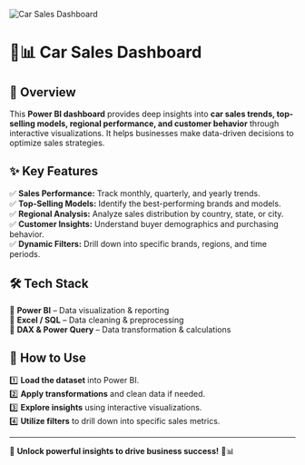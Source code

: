 ![Car Sales Dashboard](https://your-image-link.com/car-sales-dashboard.png)  

# 🚗📊 Car Sales Dashboard

## 🚀 Overview
This **Power BI dashboard** provides deep insights into **car sales trends, top-selling models, regional performance, and customer behavior** through interactive visualizations. It helps businesses make data-driven decisions to optimize sales strategies.  

## ✨ Key Features
✅ **Sales Performance:** Track monthly, quarterly, and yearly trends.  
✅ **Top-Selling Models:** Identify the best-performing brands and models.  
✅ **Regional Analysis:** Analyze sales distribution by country, state, or city.  
✅ **Customer Insights:** Understand buyer demographics and purchasing behavior.  
✅ **Dynamic Filters:** Drill down into specific brands, regions, and time periods.  

## 🛠️ Tech Stack
🔹 **Power BI** – Data visualization & reporting  
🔹 **Excel / SQL** – Data cleaning & preprocessing  
🔹 **DAX & Power Query** – Data transformation & calculations  

## 📌 How to Use
1️⃣ **Load the dataset** into Power BI.  
2️⃣ **Apply transformations** and clean data if needed.  
3️⃣ **Explore insights** using interactive visualizations.  
4️⃣ **Utilize filters** to drill down into specific sales metrics.  

---
🌟 **Unlock powerful insights to drive business success!** 🚀📊
